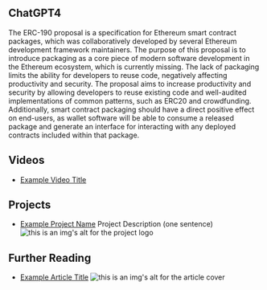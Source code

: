 ## ChatGPT4

The ERC-190 proposal is a specification for Ethereum smart contract packages, which was collaboratively developed by several Ethereum development framework maintainers. The purpose of this proposal is to introduce packaging as a core piece of modern software development in the Ethereum ecosystem, which is currently missing. The lack of packaging limits the ability for developers to reuse code, negatively affecting productivity and security. The proposal aims to increase productivity and security by allowing developers to reuse existing code and well-audited implementations of common patterns, such as ERC20 and crowdfunding. Additionally, smart contract packaging should have a direct positive effect on end-users, as wallet software will be able to consume a released package and generate an interface for interacting with any deployed contracts included within that package.

## Videos

- [Example Video Title](https://www.youtube.com/watch?v=TDGq4aeevgY)

## Projects

- [Example Project Name](https://xxxx.xxx/xxxxx) Project Description (one sentence) ![this is an img's alt for the project logo](https://xxxx.xxx/project-logo.xxx)

## Further Reading

- [Example Article Title](https://xxxx.xxx/xxxxx) ![this is an img's alt for the article cover](https://xxxx.xxx/article-cover.xxx)
